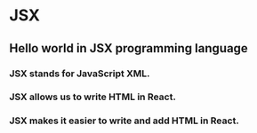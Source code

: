 # JSX
## Hello world in JSX programming language

### JSX stands for JavaScript XML.

### JSX allows us to write HTML in React.

### JSX makes it easier to write and add HTML in React.